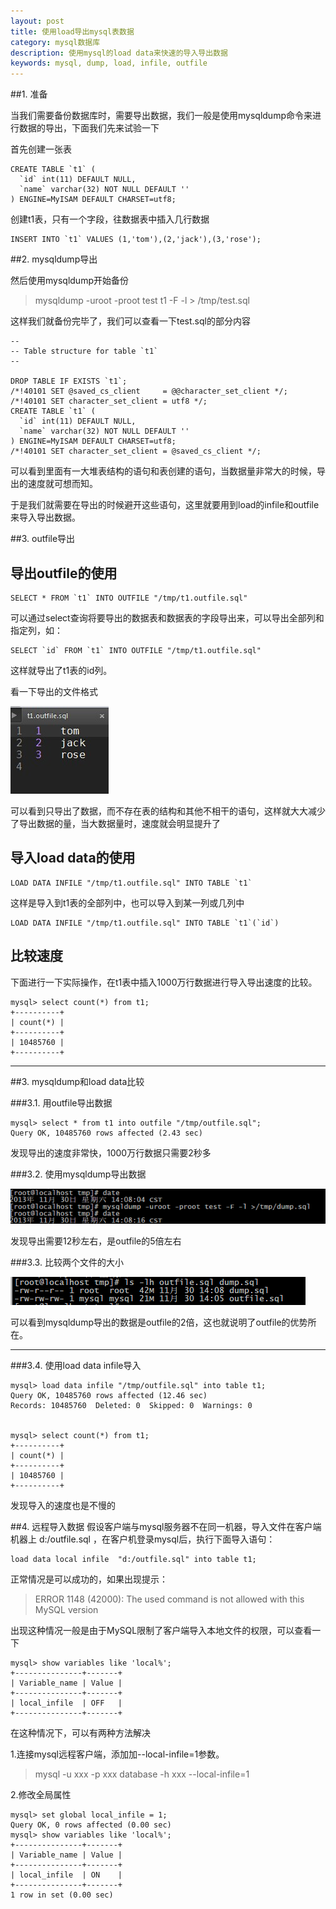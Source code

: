 ```yaml
---
layout: post
title: 使用load导出mysql表数据
category: mysql数据库
description: 使用mysql的load data来快速的导入导出数据
keywords: mysql, dump, load, infile, outfile
---
```


##1. 准备

当我们需要备份数据库时，需要导出数据，我们一般是使用mysqldump命令来进行数据的导出，下面我们先来试验一下

首先创建一张表

	CREATE TABLE `t1` (
	  `id` int(11) DEFAULT NULL,
	  `name` varchar(32) NOT NULL DEFAULT ''
	) ENGINE=MyISAM DEFAULT CHARSET=utf8;

创建t1表，只有一个字段，往数据表中插入几行数据

	INSERT INTO `t1` VALUES (1,'tom'),(2,'jack'),(3,'rose');  

##2. mysqldump导出

然后使用mysqldump开始备份

>mysqldump -uroot -proot test t1 -F -l > /tmp/test.sql

这样我们就备份完毕了，我们可以查看一下test.sql的部分内容

	--
	-- Table structure for table `t1`
	--

	DROP TABLE IF EXISTS `t1`;
	/*!40101 SET @saved_cs_client     = @@character_set_client */;
	/*!40101 SET character_set_client = utf8 */;
	CREATE TABLE `t1` (
	  `id` int(11) DEFAULT NULL,
	  `name` varchar(32) NOT NULL DEFAULT ''
	) ENGINE=MyISAM DEFAULT CHARSET=utf8;
	/*!40101 SET character_set_client = @saved_cs_client */;

可以看到里面有一大堆表结构的语句和表创建的语句，当数据量非常大的时候，导出的速度就可想而知。

于是我们就需要在导出的时候避开这些语句，这里就要用到load的infile和outfile来导入导出数据。

##3. outfile导出

导出outfile的使用
----------------

	SELECT * FROM `t1` INTO OUTFILE "/tmp/t1.outfile.sql"

可以通过select查询将要导出的数据表和数据表的字段导出来，可以导出全部列和指定列，如：

	SELECT `id` FROM `t1` INTO OUTFILE "/tmp/t1.outfile.sql"

这样就导出了t1表的id列。

看一下导出的文件格式

![sql文件格式][1]

可以看到只导出了数据，而不存在表的结构和其他不相干的语句，这样就大大减少了导出数据的量，当大数据量时，速度就会明显提升了

导入load data的使用
------------------

	LOAD DATA INFILE "/tmp/t1.outfile.sql" INTO TABLE `t1`

这样是导入到t1表的全部列中，也可以导入到某一列或几列中

	LOAD DATA INFILE "/tmp/t1.outfile.sql" INTO TABLE `t1`(`id`)

比较速度
-------

下面进行一下实际操作，在t1表中插入1000万行数据进行导入导出速度的比较。

	mysql> select count(*) from t1;        
	+----------+
	| count(*) |
	+----------+
	| 10485760 |
	+----------+

-------

##3. mysqldump和load data比较

###3.1. 用outfile导出数据

	mysql> select * from t1 into outfile "/tmp/outfile.sql";
	Query OK, 10485760 rows affected (2.43 sec)

发现导出的速度非常快，1000万行数据只需要2秒多



###3.2. 使用mysqldump导出数据

![导出时间][2]

发现导出需要12秒左右，是outfile的5倍左右

###3.3. 比较两个文件的大小

![文件大小][3]

可以看到mysqldump导出的数据是outfile的2倍，这也就说明了outfile的优势所在。

-------

###3.4. 使用load data infile导入

	mysql> load data infile "/tmp/outfile.sql" into table t1;    
	Query OK, 10485760 rows affected (12.46 sec)
	Records: 10485760  Deleted: 0  Skipped: 0  Warnings: 0


	mysql> select count(*) from t1;                      
	+----------+
	| count(*) |
	+----------+
	| 10485760 |
	+----------+

发现导入的速度也是不慢的

##4. 远程导入数据
假设客户端与mysql服务器不在同一机器，导入文件在客户端机器上 d:/outfile.sql ，在客户机登录mysql后，执行下面导入语句：

	load data local infile  "d:/outfile.sql" into table t1;

正常情况是可以成功的，如果出现提示：
>ERROR 1148 (42000): The used command is not allowed with this MySQL version

出现这种情况一般是由于MySQL限制了客户端导入本地文件的权限，可以查看一下

	mysql> show variables like 'local%';
	+---------------+-------+
	| Variable_name | Value |
	+---------------+-------+
	| local_infile  | OFF   |
	+---------------+-------+

在这种情况下，可以有两种方法解决

1.连接mysql远程客户端，添加加--local-infile=1参数。
>mysql -u xxx -p xxx database -h xxx --local-infile=1

2.修改全局属性

	mysql> set global local_infile = 1;
	Query OK, 0 rows affected (0.00 sec)
	mysql> show variables like 'local%';
	+---------------+-------+
	| Variable_name | Value |
	+---------------+-------+
	| local_infile  | ON    |
	+---------------+-------+
	1 row in set (0.00 sec)


[1]: /images/20140904110643.jpg  "sql文件格式"
[2]: /images/20131130142325812.png "导出时间"
[3]: /images/20131130142531125.png "文件大小"